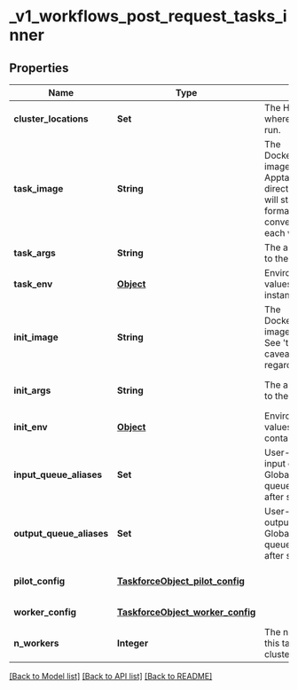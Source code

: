 # _v1_workflows_post_request_tasks_inner
## Properties

| Name | Type | Description | Notes |
|------------ | ------------- | ------------- | -------------|
| **cluster\_locations** | **Set** | The HTCondor pool(s) where the taskforce(s) will run. | [default to null] |
| **task\_image** | **String** | The Docker/Singularity/Apptainer image to run for each event. Apptainer images in directory (sandbox) format will start fastest; other formats will first be converted to this format on each worker CPU. | [default to null] |
| **task\_args** | **String** | The argument string to pass to the task image. | [default to null] |
| **task\_env** | [**Object**](.md) | Environment variables (and values) to set in the task instance. | [optional] [default to null] |
| **init\_image** | **String** | The Docker/Singularity/Apptainer image for the init container. See &#39;task_image&#39; for caveats/optimizations regarding the image format. | [optional] [default to null] |
| **init\_args** | **String** | The argument string to pass to the init container. | [optional] [default to null] |
| **init\_env** | [**Object**](.md) | Environment variables (and values) to set in the init container. | [optional] [default to null] |
| **input\_queue\_aliases** | **Set** | User-defined aliases for input event queues. Globally-unique IDs for the queues will be generated after submission. | [default to null] |
| **output\_queue\_aliases** | **Set** | User-defined aliases for output event queues. Globally-unique IDs for the queues will be generated after submission. | [default to null] |
| **pilot\_config** | [**TaskforceObject_pilot_config**](TaskforceObject_pilot_config.md) |  | [optional] [default to null] |
| **worker\_config** | [**TaskforceObject_worker_config**](TaskforceObject_worker_config.md) |  | [default to null] |
| **n\_workers** | **Integer** | The number of workers in this taskforce&#39;s HTCondor cluster (immutable). | [optional] [default to null] |

[[Back to Model list]](../README.md#documentation-for-models) [[Back to API list]](../README.md#documentation-for-api-endpoints) [[Back to README]](../README.md)

